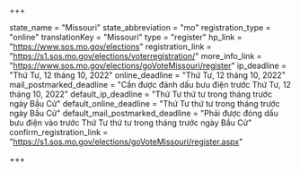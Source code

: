 +++

state_name = "Missouri"
state_abbreviation = "mo"
registration_type = "online"
translationKey = "Missouri"
type = "register"
hp_link = "https://www.sos.mo.gov/elections"
registration_link = "https://s1.sos.mo.gov/elections/voterregistration/"
more_info_link = "https://www.sos.mo.gov/elections/goVoteMissouri/register"
ip_deadline = "Thứ Tư, 12 tháng 10, 2022"
online_deadline = "Thứ Tư, 12 tháng 10, 2022"
mail_postmarked_deadline = "Cần được đánh dấu bưu điện trước Thứ Tư, 12 tháng 10, 2022"
default_ip_deadline = "Thứ Tư thứ tư trong tháng trước ngày Bầu Cử"
default_online_deadline = "Thứ Tư thứ tư trong tháng trước ngày Bầu Cử"
default_mail_postmarked_deadline = "Phải được đóng dấu bưu điện vào trước Thứ Tư thứ tư trong tháng trước ngày Bầu Cử"
confirm_registration_link = "https://s1.sos.mo.gov/elections/goVoteMissouri/register.aspx"

+++